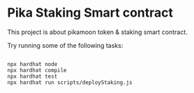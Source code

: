 # Pika Staking Smart contract

This project is about pikamoon token & staking smart contract.

Try running some of the following tasks:

```shell

npx hardhat node
npx hardhat compile
npx hardhat test
npx hardhat run scripts/deployStaking.js
```
